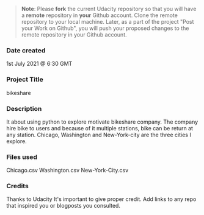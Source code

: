 >**Note**: Please **fork** the current Udacity repository so that you will have a **remote** repository in **your** Github account. Clone the remote repository to your local machine. Later, as a part of the project "Post your Work on Github", you will push your proposed changes to the remote repository in your Github account.

### Date created
1st July 2021 @ 6:30 GMT

### Project Title
bikeshare

### Description
It about using python to explore motivate bikeshare company. The company hire bike to users and because of it multiple stations, bike can be return at any station.
Chicago, Washington and New-York-city are the three cities I explore.
### Files used
Chicago.csv
Washington.csv
New-York-City.csv

### Credits
Thanks to Udacity
It's important to give proper credit. Add links to any repo that inspired you or blogposts you consulted.
